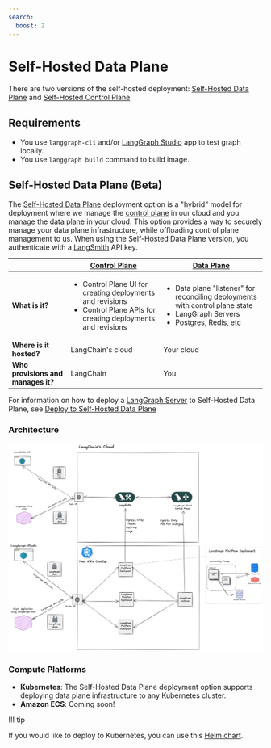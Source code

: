 ```yaml
---
search:
  boost: 2
---
```


# Self-Hosted Data Plane

There are two versions of the self-hosted deployment: [Self-Hosted Data Plane](./deployment_options.md#self-hosted-data-plane) and [Self-Hosted Control Plane](./deployment_options.md#self-hosted-control-plane).

## Requirements

- You use `langgraph-cli` and/or [LangGraph Studio](./langgraph_studio.md) app to test graph locally.
- You use `langgraph build` command to build image.

## Self-Hosted Data Plane (Beta)

The [Self-Hosted Data Plane](./self_hosted.md.md) deployment option is a "hybrid" model for deployment where we manage the [control plane](./langgraph_control_plane.md) in our cloud and you manage the [data plane](./langgraph_data_plane.md) in your cloud. This option provides a way to securely manage your data plane infrastructure, while offloading control plane management to us. When using the Self-Hosted Data Plane version, you authenticate with a [LangSmith](https://smith.langchain.com/) API key.

|                   | [Control Plane](../concepts/langgraph_control_plane.md) | [Data Plane](../concepts/langgraph_data_plane.md) |
|-------------------|-------------------|------------|
| **What is it?** | <ul><li>Control Plane UI for creating deployments and revisions</li><li>Control Plane APIs for creating deployments and revisions</li></ul> | <ul><li>Data plane "listener" for reconciling deployments with control plane state</li><li>LangGraph Servers</li><li>Postgres, Redis, etc</li></ul> |
| **Where is it hosted?** | LangChain's cloud | Your cloud |
| **Who provisions and manages it?** | LangChain | You |

For information on how to deploy a [LangGraph Server](../concepts/langgraph_server.md) to Self-Hosted Data Plane, see [Deploy to Self-Hosted Data Plane](../cloud/deployment/self_hosted_data_plane.md)

### Architecture

![Self-Hosted Data Plane Architecture](./img/self_hosted_data_plane_architecture.png)

### Compute Platforms

- **Kubernetes**: The Self-Hosted Data Plane deployment option supports deploying data plane infrastructure to any Kubernetes cluster.
- **Amazon ECS**: Coming soon!

!!! tip

  If you would like to deploy to Kubernetes, you can use this [Helm chart](https://github.com/langchain-ai/helm/blob/main/charts/langgraph-cloud/README.md).
